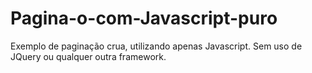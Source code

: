 # Pagina-o-com-Javascript-puro
Exemplo de paginação crua, utilizando apenas Javascript. Sem uso de JQuery ou qualquer outra framework.
